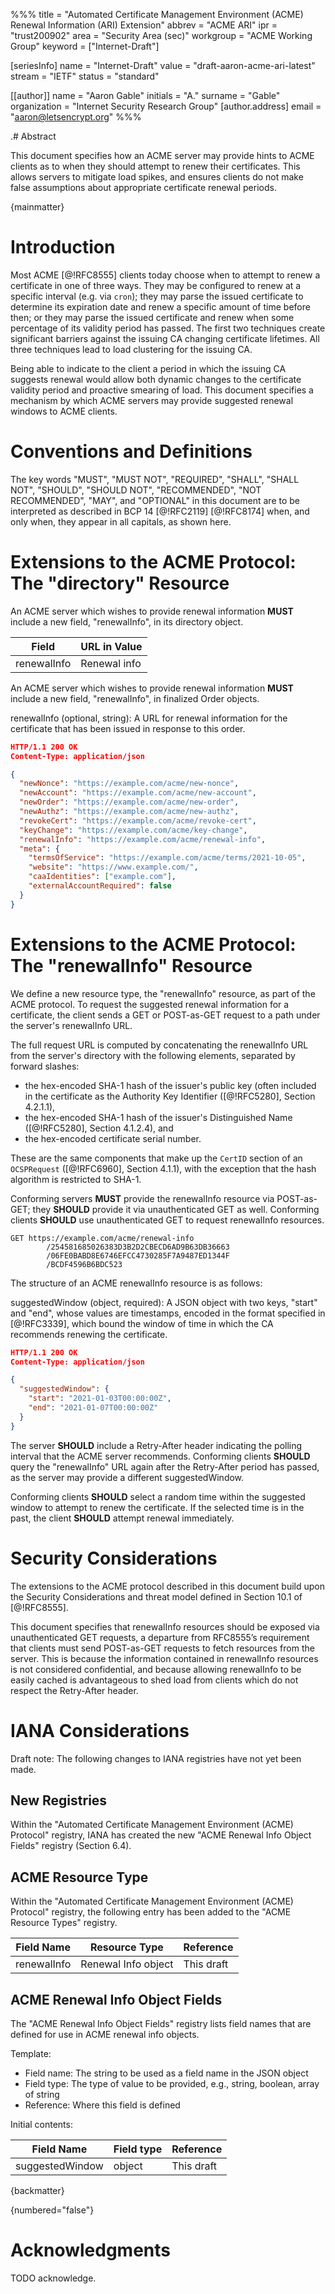 %%%
title = "Automated Certificate Management Environment (ACME) Renewal Information (ARI) Extension"
abbrev = "ACME ARI"
ipr = "trust200902"
area = "Security Area (sec)"
workgroup = "ACME Working Group"
keyword = ["Internet-Draft"]

[seriesInfo]
name = "Internet-Draft"
value = "draft-aaron-acme-ari-latest"
stream = "IETF"
status = "standard"

[[author]]
  name = "Aaron Gable"
  initials = "A."
  surname = "Gable"
  organization = "Internet Security Research Group"
    [author.address]
    email = "aaron@letsencrypt.org"
%%%

.# Abstract

This document specifies how an ACME server may provide hints to ACME clients as to when they should attempt to renew their certificates. This allows servers to mitigate load spikes, and ensures clients do not make false assumptions about appropriate certificate renewal periods.

{mainmatter}

# Introduction

Most ACME [@!RFC8555] clients today choose when to attempt to renew a certificate in one of three ways. They may be configured to renew at a specific interval (e.g. via `cron`); they may parse the issued certificate to determine its expiration date and renew a specific amount of time before then; or they may parse the issued certificate and renew when some percentage of its validity period has passed. The first two techniques create significant barriers against the issuing CA changing certificate lifetimes. All three techniques lead to load clustering for the issuing CA.

Being able to indicate to the client a period in which the issuing CA suggests renewal would allow both dynamic changes to the certificate validity period and proactive smearing of load. This document specifies a mechanism by which ACME servers may provide suggested renewal windows to ACME clients.

# Conventions and Definitions

The key words "MUST", "MUST NOT", "REQUIRED", "SHALL", "SHALL NOT", "SHOULD", "SHOULD NOT", "RECOMMENDED", "NOT RECOMMENDED", "MAY", and "OPTIONAL" in this document are to be interpreted as described in BCP 14 [@!RFC2119] [@!RFC8174] when, and only when, they appear in all capitals, as shown here.

# Extensions to the ACME Protocol: The "directory" Resource

An ACME server which wishes to provide renewal information **MUST** include a new field, "renewalInfo", in its directory object.

Field         | URL in Value
--------------|-------------
renewalInfo   | Renewal info

An ACME server which wishes to provide renewal information **MUST** include a new field, "renewalInfo", in finalized Order objects.

renewalInfo (optional, string): A URL for renewal information for the certificate that has been issued in response to this order.

~~~ json
HTTP/1.1 200 OK
Content-Type: application/json

{
  "newNonce": "https://example.com/acme/new-nonce",
  "newAccount": "https://example.com/acme/new-account",
  "newOrder": "https://example.com/acme/new-order",
  "newAuthz": "https://example.com/acme/new-authz",
  "revokeCert": "https://example.com/acme/revoke-cert",
  "keyChange": "https://example.com/acme/key-change",
  "renewalInfo": "https://example.com/acme/renewal-info",
  "meta": {
    "termsOfService": "https://example.com/acme/terms/2021-10-05",
    "website": "https://www.example.com/",
    "caaIdentities": ["example.com"],
    "externalAccountRequired": false
  }
}
~~~

# Extensions to the ACME Protocol: The "renewalInfo" Resource

We define a new resource type, the "renewalInfo" resource, as part of the ACME protocol. To request the suggested renewal information for a certificate, the client sends a GET or POST-as-GET request to a path under the server's renewalInfo URL.

The full request URL is computed by concatenating the renewalInfo URL from the server's directory with the following elements, separated by forward slashes:

* the hex-encoded SHA-1 hash of the issuer's public key (often included in the certificate as the Authority Key Identifier ([@!RFC5280], Section 4.2.1.1),
* the hex-encoded SHA-1 hash of the issuer's Distinguished Name ([@!RFC5280], Section 4.1.2.4), and
* the hex-encoded certificate serial number.

These are the same components that make up the `CertID` section of an `OCSPRequest` ([@!RFC6960], Section 4.1.1), with the exception that the hash algorithm is restricted to SHA-1.

Conforming servers **MUST** provide the renewalInfo resource via POST-as-GET; they **SHOULD** provide it via unauthenticated GET as well. Conforming clients **SHOULD** use unauthenticated GET to request renewalInfo resources.

~~~ text
GET https://example.com/acme/renewal-info
        /254581685026383D3B2D2CBECD6AD9B63DB36663
        /06FE0BABD8E6746EFCC4730285F7A9487ED1344F
        /BCDF4596B6BDC523
~~~

The structure of an ACME renewalInfo resource is as follows:

suggestedWindow (object, required): A JSON object with two keys, "start" and "end", whose values are timestamps, encoded in the format specified in [@!RFC3339], which bound the window of time in which the CA recommends renewing the certificate.

~~~ json
HTTP/1.1 200 OK
Content-Type: application/json

{
  "suggestedWindow": {
    "start": "2021-01-03T00:00:00Z",
    "end": "2021-01-07T00:00:00Z"
  }
}
~~~

The server **SHOULD** include a Retry-After header indicating the polling interval that the ACME server recommends. Conforming clients **SHOULD** query the "renewalInfo" URL again after the Retry-After period has passed, as the server may provide a different suggestedWindow.

Conforming clients **SHOULD** select a random time within the suggested window to attempt to renew the certificate. If the selected time is in the past, the client **SHOULD** attempt renewal immediately.

# Security Considerations

The extensions to the ACME protocol described in this document build upon the Security Considerations and threat model defined in Section 10.1 of [@!RFC8555].

This document specifies that renewalInfo resources should be exposed via unauthenticated GET requests, a departure from RFC8555’s requirement that clients must send POST-as-GET requests to fetch resources from the server. This is because the information contained in renewalInfo resources is not considered confidential, and because allowing renewalInfo to be easily cached is advantageous to shed load from clients which do not respect the Retry-After header.

# IANA Considerations

Draft note: The following changes to IANA registries have not yet been made.

## New Registries

Within the "Automated Certificate Management Environment (ACME) Protocol" registry, IANA has created the new "ACME Renewal Info Object Fields" registry (Section 6.4).

## ACME Resource Type

Within the "Automated Certificate Management Environment (ACME) Protocol" registry, the following entry has been added to the "ACME Resource Types" registry.

Field Name  | Resource Type       | Reference
------------|---------------------|-----------
renewalInfo | Renewal Info object | This draft

## ACME Renewal Info Object Fields

The "ACME Renewal Info Object Fields" registry lists field names that are defined for use in ACME renewal info objects.

Template:

* Field name: The string to be used as a field name in the JSON object
* Field type: The type of value to be provided, e.g., string, boolean, array of string
* Reference: Where this field is defined

Initial contents:

Field Name      | Field type | Reference
----------------|------------|-----------
suggestedWindow | object     | This draft

{backmatter}

{numbered="false"}
# Acknowledgments

TODO acknowledge.
